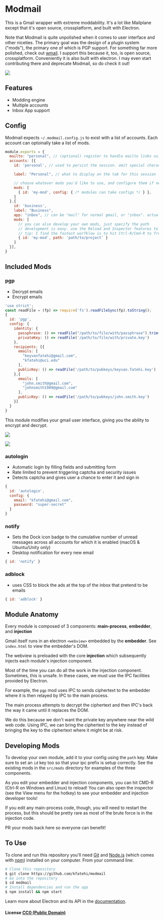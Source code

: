 # Modmail

This is a Gmail wrapper with extreme moddability. It's a lot like Mailplane except that it's open source, crossplatform, and built with Electron.

Note that Modmail is quite unpolished when it comes to user interface and other niceties. The primary goal was the design of a plugin system ("mods"), the primary one of which is PGP support. For something far more polished, check out [wmail](http://thomas101.github.io/wmail/). I support this because it, too, is open source, crossplatform. Conveniently it is also built with electron. I may even start contributing there and deprecate Modmail, so do check it out!

![](/../screenshots/screenshots/main.png?raw=true)

## Features

* Modding engine
* Multiple accounts
* Inbox App support

## Config

Modmail expects `~/.modmail.config.js` to exist with a list of accounts. Each account can optoinally take a list of mods.

```js
module.exports = {
  mailto: "personal", // (optional) register to handle mailto links using account id "personal" (mac only right now)
  accounts: [{
    id: 'personal', // used to persist the session. omit special characters/spaces

    label: "Personal", // what to display on the tab for this session

    // choose whatever mods you'd like to use, and configure them if necessary
    mods: [
      { id: 'my-mod', config: { /* modules can take configs */ } },
    ]
  },{
    id: 'business',
    label: "Business",
    app: "inbox", // can be "mail" for normal gmail, or "inbox". actually translates to https://${app}.google.com so you can probably use it for calendar and stuff too, but i have not tried that
    mods: [
      // you can also develop your own mods, just specify the path
      // development is easy. use the Reload and Inspector features to build mods quickly
      // tip: I find the fastest worfklow is to hit Ctrl-R/Cmd-R to from within the injected inspector to refresh without having to re-open the inspector
      { id: 'my-mod', path: 'path/to/project' }
    ]
  }],
}
```

## Included Mods

### pgp

* Decrypt emails
* Encrypt emails


```js
'use strict';
const readFile = (fp) => require('fs').readFileSync(fp).toString();
{
  id: 'pgp',
  config: {
    identity: {
      passphrase: () => readFile("/path/to/file/with/passphrase").trim(),
      privateKey: () => readFile('/path/to/file/with/private.key')
    },
    recipients: [{
      emails: [
        "keyvanfatehi@gmail.com",
        "kfatehi@uci.edu"
      ],
      publicKey: () => readFile('/path/to/pubkeys/keyvan.fatehi.key')
    },{
      emails: [
        "john.smith@gmail.com",
        "johnsmith1989@gmail.com"
      ],
      publicKey: () => readFile('/path/to/pubkeys/john.smith.key')
    }]
  }
}
```

This module modifies your gmail user interface, giving you the ability to encrypt and decrypt.

![](/../screenshots/screenshots/encrypt.png?raw=true)

![](/../screenshots/screenshots/decrypt.png?raw=true)

### autologin

* Automatic login by filling fields and submitting form
* Rate limited to prevent triggering captcha and security issues
* Detects captcha and gives user a chance to enter it and sign in

```js
{
  id: 'autologin',
  config: {
    email: "kfatehi@gmail.com",
    password: "super-secret"
  }
}
```

### notify

* Sets the Dock icon badge to the cumulative number of unread messages across all accounts for which it is enabled (macOS & Ubuntu/Unity only)
* Desktop notification for every new email

```js
{ id: 'notify' }
```

### adblock

* uses CSS to block the ads at the top of the inbox that pretend to be emails

```js
{ id: 'adblock' }
```

## Module Anatomy

Every module is composed of 3 components: **main-process**, **embedder**, and **injection**

Gmail itself runs in an electron `<webview>` embedded by the **embedder**. See `index.html` to view the embedder's DOM.

The webview is preloaded with the core **injection** which subsequently injects each module's injection component.

Most of the time you can do all the work in the injection component. Sometimes, this is unsafe. In these cases, we must use the IPC facilities provided by Electron.

For example, the `pgp` mod uses IPC to sends ciphertext to the embedder where it is then relayed by IPC to the main process.

The main process attempts to decrypt the ciphertext and then IPC's back the way it came until it replaces the DOM.

We do this because we don't want the private key anywhere near the wild web code. Using IPC, we can bring the ciphertext to the key instead of bringing the key to the ciphertext where it might be at risk.

## Developing Mods

To develop your own module, add it to your config using the `path` key. Make sure to set an `id` key too so that your ipc prefix is setup correctly. See the existing mods in the `src/mods` directory for examples of the three components.

As you edit your embedder and injection components, you can hit CMD-R (Ctrl-R on Windows and Linux) to reload! You can also open the inspector (see the View menu for the hotkey) to see your embedder and injection developer tools!

If you edit any main-process code, though, you will need to restart the process, but this should be pretty rare as most of the brute force is in the injection code.

PR your mods back here so everyone can benefit!

## To Use

To clone and run this repository you'll need [Git](https://git-scm.com) and [Node.js](https://nodejs.org/en/download/) (which comes with [npm](http://npmjs.com)) installed on your computer. From your command line:

```bash
# Clone this repository
$ git clone https://github.com/kfatehi/modmail
# Go into the repository
$ cd modmail
# Install dependencies and run the app
$ npm install && npm start
```

Learn more about Electron and its API in the [documentation](http://electron.atom.io/docs/latest).

#### License [CC0 (Public Domain)](LICENSE.md)
